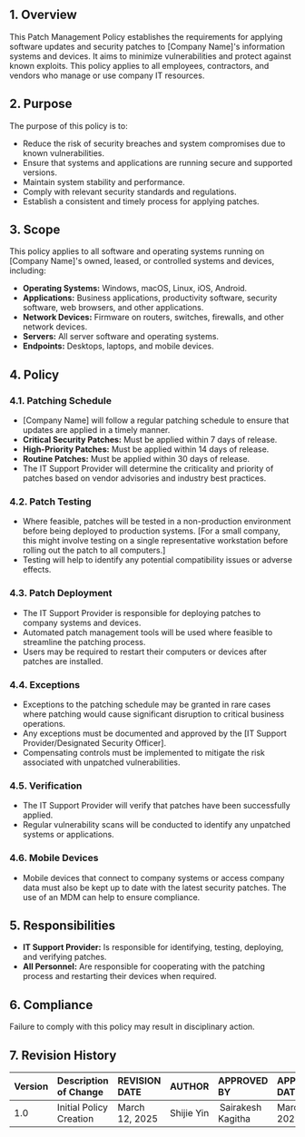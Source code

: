 
## 1. Overview

This Patch Management Policy establishes the requirements for applying software updates and security patches to [Company Name]'s information systems and devices. It aims to minimize vulnerabilities and protect against known exploits. This policy applies to all employees, contractors, and vendors who manage or use company IT resources.

## 2. Purpose

The purpose of this policy is to:

*   Reduce the risk of security breaches and system compromises due to known vulnerabilities.
*   Ensure that systems and applications are running secure and supported versions.
*   Maintain system stability and performance.
*   Comply with relevant security standards and regulations.
*   Establish a consistent and timely process for applying patches.

## 3. Scope

This policy applies to all software and operating systems running on [Company Name]'s owned, leased, or controlled systems and devices, including:

*   **Operating Systems:** Windows, macOS, Linux, iOS, Android.
*   **Applications:**  Business applications, productivity software, security software, web browsers, and other applications.
*   **Network Devices:**  Firmware on routers, switches, firewalls, and other network devices.
*   **Servers:** All server software and operating systems.
*   **Endpoints:** Desktops, laptops, and mobile devices.

## 4. Policy

### 4.1. Patching Schedule

*   [Company Name] will follow a regular patching schedule to ensure that updates are applied in a timely manner.
*   **Critical Security Patches:**  Must be applied within 7 days of release.
*   **High-Priority Patches:**  Must be applied within 14 days of release.
*   **Routine Patches:**  Must be applied within 30 days of release.
*   The IT Support Provider will determine the criticality and priority of patches based on vendor advisories and industry best practices.

### 4.2. Patch Testing

*   Where feasible, patches will be tested in a non-production environment before being deployed to production systems. [For a small company, this might involve testing on a single representative workstation before rolling out the patch to all computers.]
*   Testing will help to identify any potential compatibility issues or adverse effects.

### 4.3. Patch Deployment

*   The IT Support Provider is responsible for deploying patches to company systems and devices.
*   Automated patch management tools will be used where feasible to streamline the patching process.
*   Users may be required to restart their computers or devices after patches are installed.

### 4.4. Exceptions

*   Exceptions to the patching schedule may be granted in rare cases where patching would cause significant disruption to critical business operations.
*   Any exceptions must be documented and approved by the [IT Support Provider/Designated Security Officer].
*   Compensating controls must be implemented to mitigate the risk associated with unpatched vulnerabilities.

### 4.5. Verification

*   The IT Support Provider will verify that patches have been successfully applied.
*   Regular vulnerability scans will be conducted to identify any unpatched systems or applications.

### 4.6. Mobile Devices

* Mobile devices that connect to company systems or access company data must also be kept up to date with the latest security patches. The use of an MDM can help to ensure compliance.

## 5. Responsibilities

*   **IT Support Provider:** Is responsible for identifying, testing, deploying, and verifying patches.
*   **All Personnel:**  Are responsible for cooperating with the patching process and restarting their devices when required.

## 6. Compliance

Failure to comply with this policy may result in disciplinary action.

## 7. Revision History
| Version | Description of Change       | REVISION DATE              | AUTHOR  | APPROVED BY |APPROVED DATE|
| :------ | :---------- | :----------------- | :-------------------- |:-------------------- |:-------------------- |
| 1.0     | Initial Policy Creation |March 12, 2025  | Shijie Yin | Sairakesh Kagitha |March 20, 2025|
